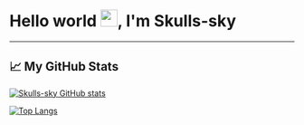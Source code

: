 # Hello world <img src="https://raw.githubusercontent.com/MartinHeinz/MartinHeinz/master/wave.gif" width="30px">, I'm Skulls-sky

<!--
**Skulls-sky/Skullitto** is a ✨ _special_ ✨ repository because its `README.md` (this file) appears on your GitHub profile.
Here are some ideas to get you started:
- 🔭 I’m currently working on ...
- 🌱 I’m currently learning ...
- 👯 I’m looking to collaborate on ...
- 🤔 I’m looking for help with ...
- 💬 Ask me about ...
- 📫 How to reach me: ...
- 😄 Pronouns: ...
- ⚡ Fun fact: ...
-->

---
## &#x1f4c8; My GitHub Stats

[![Skulls-sky GitHub stats](https://github-readme-stats.vercel.app/api?username=Skulls-sky&show_icons=true&theme=github_dark)](https://github.com/anuraghazra/github-readme-stats)

[![Top Langs](https://github-readme-stats.vercel.app/api/top-langs/?username=Skulls-sky&layout=compact&show_icons=true&theme=github_dark)](https://github.com/anuraghazra/github-readme-stats)
